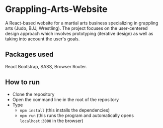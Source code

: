 # Grappling-Arts-Website

A React-based website for a martial arts business specializing in grappling arts (Judo, BJJ, Wrestling). The project focuses on the user-centered design approach which involves prototyping (iterative design) as well as taking into account the user's goals.

## Packages used

React Bootstrap, SASS, Browser Router.

## How to run

- Clone the repository
- Open the command line in the root of the repository
- Type
  - `npm install` (this installs the dependencies)
  - `npm run` (this runs the program and automatically opens `localhost:3000` in the browser)
